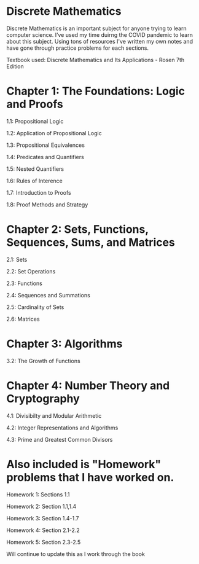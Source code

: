 # Discrete Mathematics

Discrete Mathematics is an important subject for anyone trying to learn computer science. I’ve used my time duirng the COVID pandemic to learn about this subject. Using tons of resources I've written my own notes and have gone through practice problems for each sections.

Textbook used: Discrete Mathematics and Its Applications - Rosen 7th Edition

# Chapter 1: The Foundations: Logic and Proofs

1.1: Propositional Logic

1.2: Application of Propositional Logic

1.3: Propositional Equivalences

1.4: Predicates and Quantifiers

1.5: Nested Quantifiers

1.6: Rules of Interence

1.7: Introduction to Proofs

1.8: Proof Methods and Strategy

# Chapter 2: Sets, Functions, Sequences, Sums, and Matrices

2.1: Sets

2.2: Set Operations

2.3: Functions

2.4: Sequences and Summations

2.5: Cardinality of Sets

2.6: Matrices


# Chapter 3: Algorithms

3.2: The Growth of Functions


# Chapter 4: Number Theory and Cryptography

4.1: Divisibilty and Modular Arithmetic

4.2: Integer Representations and Algorithms

4.3: Prime and Greatest Common Divisors

# Also included is "Homework" problems that I have worked on.

Homework 1: Sections 1.1

Homework 2: Section 1.1,1.4

Homework 3: Section 1.4-1.7
 
Homework 4: Section 2.1-2.2

Homework 5: Section 2.3-2.5


Will continue to update this as I work through the book




